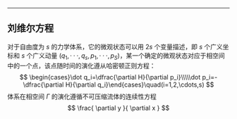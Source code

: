 
---------
## 刘维尔方程
对于自由度为 $s$ 的力学体系，它的微观状态可以用 $2s$ 个变量描述，即 $s$ 个广义坐标和 $s$ 个广义动量 $(q_{1}, · · · , q_{s}, p_{1}, · · · , p_{S})$，某一个确定的微观状态对应于相空间中的一个点，该点随时间的演化遵从哈密顿正则方程：
$$
\begin{cases}\dot q_i=\dfrac{\partial H}{\partial p_i}\\\\\dot p_i=-\dfrac{\partial H}{\partial q_i}\end{cases}\quad(i=1,2,\cdots,s)
$$
体系在相空间 $\displaystyle \Gamma$ 的演化遵循不可压缩流体的连续性方程
$$
\frac{ \partial y }{ \partial x } 
$$